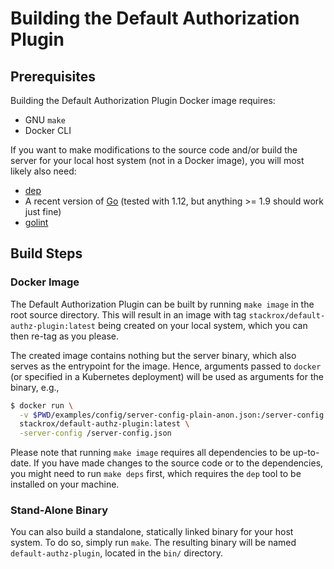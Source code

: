 # Building the Default Authorization Plugin

## Prerequisites

Building the Default Authorization Plugin Docker image requires:
- GNU `make`
- Docker CLI

If you want to make modifications to the source code and/or build the server
for your local host system (not in a Docker image), you will most likely also need:
- [dep](https://github.com/golang/dep)
- A recent version of [Go](https://golang.org) (tested with 1.12, but anything >= 1.9 should work just fine)
- [golint](https://github.com/golang/lint)

## Build Steps

### Docker Image

The Default Authorization Plugin can be built by running `make image` in the root
source directory. This will result in an image with tag `stackrox/default-authz-plugin:latest`
being created on your local system, which you can then re-tag as you please.

The created image contains nothing but the server binary, which also serves as the entrypoint
for the image. Hence, arguments passed to `docker` (or specified in a Kubernetes deployment)
will be used as arguments for the binary, e.g.,
```bash
$ docker run \
  -v $PWD/examples/config/server-config-plain-anon.json:/server-config.json \
  stackrox/default-authz-plugin:latest \
  -server-config /server-config.json
```

Please note that running `make image` requires all dependencies to be up-to-date. If you have
made changes to the source code or to the dependencies, you might need to run `make deps` first,
which requires the `dep` tool to be installed on your machine.

### Stand-Alone Binary

You can also build a standalone, statically linked binary for your host system. To do so, simply run
`make`. The resulting binary will be named `default-authz-plugin`, located in the `bin/` directory.
